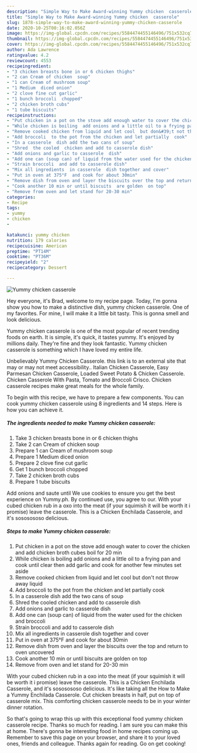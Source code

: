 ```yaml
---
description: "Simple Way to Make Award-winning Yummy chicken  casserole"
title: "Simple Way to Make Award-winning Yummy chicken  casserole"
slug: 1878-simple-way-to-make-award-winning-yummy-chicken-casserole
date: 2020-10-25T00:16:02.056Z
image: https://img-global.cpcdn.com/recipes/5584474455146496/751x532cq70/yummy-chicken-casserole-recipe-main-photo.jpg
thumbnail: https://img-global.cpcdn.com/recipes/5584474455146496/751x532cq70/yummy-chicken-casserole-recipe-main-photo.jpg
cover: https://img-global.cpcdn.com/recipes/5584474455146496/751x532cq70/yummy-chicken-casserole-recipe-main-photo.jpg
author: Ada Lawrence
ratingvalue: 4.2
reviewcount: 4553
recipeingredient:
- "3 chicken breasts bone in or 6 chicken thighs"
- "2 can Cream of chicken  soup"
- "1 can Cream of mushroom soup"
- "1 Medium  diced onion"
- "2 clove fine cut garlic"
- "1 bunch broccoli  chopped"
- "2 chicken broth cubs"
- "1 tube biscuits"
recipeinstructions:
- "Put chicken in a pot on the stove add enough water to cover the chicken  and add chicken broth cubes boil for 20 min"
- "While chicken is boiling  add onions and a little oil to a frying pan and cook until clear then add garlic and cook for another few minutes  set aside"
- "Remove cooked chicken from liquid and let cool  but don&#39;t not throw away liquid"
- "Add broccoli  to the pot from the chicken and let partially  cook"
- "In a casserole  dish add the two cans of soup"
- "Shred  the cooled  chicken and add to casserole dish"
- "Add onions and garlic to casserole  dish"
- "Add one can (soup can) of liquid from the water used for the chicken and broccoli"
- "Strain broccoli  and add to casserole dish"
- "Mix all ingredients  in casserole  dish together and cover"
- "Put in oven at 375°F  and cook for about 30min"
- "Remove dish from oven and layer the biscuits over the top and return to oven uncovered"
- "Cook another 10 min or until biscuits  are golden  on top"
- "Remove from oven and let stand for 20-30 min"
categories:
- Recipe
tags:
- yummy
- chicken
- 

katakunci: yummy chicken  
nutrition: 179 calories
recipecuisine: American
preptime: "PT14M"
cooktime: "PT36M"
recipeyield: "2"
recipecategory: Dessert

---
```



![Yummy chicken  casserole](https://img-global.cpcdn.com/recipes/5584474455146496/751x532cq70/yummy-chicken-casserole-recipe-main-photo.jpg)

Hey everyone, it's Brad, welcome to my recipe page. Today, I'm gonna show you how to make a distinctive dish, yummy chicken  casserole. One of my favorites. For mine, I will make it a little bit tasty. This is gonna smell and look delicious.

Yummy chicken  casserole is one of the most popular of recent trending foods on earth. It is simple, it's quick, it tastes yummy. It's enjoyed by millions daily. They're fine and they look fantastic. Yummy chicken  casserole is something which I have loved my entire life.

Unbelievably Yummy Chicken Casserole. this link is to an external site that may or may not meet accessibility.. Italian Chicken Casserole, Easy Parmesan Chicken Casserole, Loaded Sweet Potato &amp; Chicken Casserole. Chicken Casserole With Pasta, Tomato and Broccoli Crisco. Chicken casserole recipes make great meals for the whole family.


To begin with this recipe, we have to prepare a few components. You can cook yummy chicken  casserole using 8 ingredients and 14 steps. Here is how you can achieve it.

<!--inarticleads1-->

##### The ingredients needed to make Yummy chicken  casserole:

1. Take 3 chicken breasts bone in or 6 chicken thighs
1. Take 2 can Cream of chicken  soup
1. Prepare 1 can Cream of mushroom soup
1. Prepare 1 Medium  diced onion
1. Prepare 2 clove fine cut garlic
1. Get 1 bunch broccoli  chopped
1. Take 2 chicken broth cubs
1. Prepare 1 tube biscuits


Add onions and saute until We use cookies to ensure you get the best experience on Yummy.ph. By continued use, you agree to our. With your cubed chicken rub in a oxo into the meat (if your squimish it will be worth it i promise) leave the casserole. This is a Chicken Enchilada Casserole, and it&#39;s sososososo delicious. 

<!--inarticleads2-->

##### Steps to make Yummy chicken  casserole:

1. Put chicken in a pot on the stove add enough water to cover the chicken  and add chicken broth cubes boil for 20 min
1. While chicken is boiling  add onions and a little oil to a frying pan and cook until clear then add garlic and cook for another few minutes  set aside
1. Remove cooked chicken from liquid and let cool  but don&#39;t not throw away liquid
1. Add broccoli  to the pot from the chicken and let partially  cook
1. In a casserole  dish add the two cans of soup
1. Shred  the cooled  chicken and add to casserole dish
1. Add onions and garlic to casserole  dish
1. Add one can (soup can) of liquid from the water used for the chicken and broccoli
1. Strain broccoli  and add to casserole dish
1. Mix all ingredients  in casserole  dish together and cover
1. Put in oven at 375°F  and cook for about 30min
1. Remove dish from oven and layer the biscuits over the top and return to oven uncovered
1. Cook another 10 min or until biscuits  are golden  on top
1. Remove from oven and let stand for 20-30 min


With your cubed chicken rub in a oxo into the meat (if your squimish it will be worth it i promise) leave the casserole. This is a Chicken Enchilada Casserole, and it&#39;s sososososo delicious. It&#39;s like taking all the How to Make a Yummy Enchilada Casserole. Cut chicken breasts in half, put on top of casserole mix. This comforting chicken casserole needs to be in your winter dinner rotation. 

So that's going to wrap this up with this exceptional food yummy chicken  casserole recipe. Thanks so much for reading. I am sure you can make this at home. There's gonna be interesting food in home recipes coming up. Remember to save this page on your browser, and share it to your loved ones, friends and colleague. Thanks again for reading. Go on get cooking!
